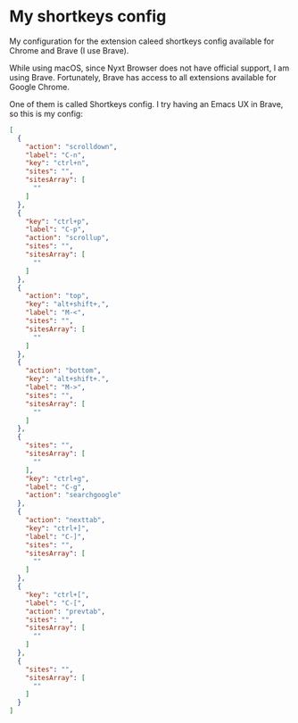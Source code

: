 # My shortkeys config

My configuration for the extension caleed shortkeys config available for Chrome and Brave (I use Brave).

While using macOS, since Nyxt Browser does not have official support, I am using Brave. Fortunately, Brave has access to all extensions available for Google Chrome.

One of them is called Shortkeys config. I try having an Emacs UX in Brave, so this is my config:

```json
[
  {
    "action": "scrolldown",
    "label": "C-n",
    "key": "ctrl+n",
    "sites": "",
    "sitesArray": [
      ""
    ]
  },
  {
    "key": "ctrl+p",
    "label": "C-p",
    "action": "scrollup",
    "sites": "",
    "sitesArray": [
      ""
    ]
  },
  {
    "action": "top",
    "key": "alt+shift+,",
    "label": "M-<",
    "sites": "",
    "sitesArray": [
      ""
    ]
  },
  {
    "action": "bottom",
    "key": "alt+shift+.",
    "label": "M->",
    "sites": "",
    "sitesArray": [
      ""
    ]
  },
  {
    "sites": "",
    "sitesArray": [
      ""
    ],
    "key": "ctrl+g",
    "label": "C-g",
    "action": "searchgoogle"
  },
  {
    "action": "nexttab",
    "key": "ctrl+]",
    "label": "C-]",
    "sites": "",
    "sitesArray": [
      ""
    ]
  },
  {
    "key": "ctrl+[",
    "label": "C-[",
    "action": "prevtab",
    "sites": "",
    "sitesArray": [
      ""
    ]
  },
  {
    "sites": "",
    "sitesArray": [
      ""
    ]
  }
]
````
